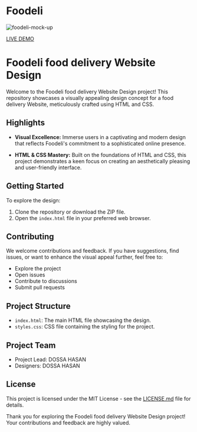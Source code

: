 # Foodeli

![foodeli-mock-up](https://github.com/DOSSA-HASAN/Foodeli/assets/161303408/428fb2ea-669b-4b8c-8e00-b5b3ff369653)

[LIVE DEMO](https://dossa-hasan.github.io/Foodeli/)


# Foodeli food delivery Website Design

Welcome to the Foodeli food delivery Website Design project! This repository showcases a visually appealing design concept for a food delivery Website, meticulously crafted using HTML and CSS.

## Highlights
- **Visual Excellence:** Immerse users in a captivating and modern design that reflects Foodeli's commitment to a sophisticated online presence.

- **HTML & CSS Mastery:** Built on the foundations of HTML and CSS, this project demonstrates a keen focus on creating an aesthetically pleasing and user-friendly interface.

## Getting Started
To explore the design:
1. Clone the repository or download the ZIP file.
2. Open the `index.html` file in your preferred web browser.

## Contributing
We welcome contributions and feedback. If you have suggestions, find issues, or want to enhance the visual appeal further, feel free to:
- Explore the project
- Open issues
- Contribute to discussions
- Submit pull requests

## Project Structure
- `index.html`: The main HTML file showcasing the design.
- `styles.css`: CSS file containing the styling for the project.

## Project Team
- Project Lead: DOSSA HASAN
- Designers: DOSSA HASAN

## License
This project is licensed under the MIT License - see the [LICENSE.md](LICENSE.md) file for details.

Thank you for exploring the Foodeli food delivery Website Design project! Your contributions and feedback are highly valued.
